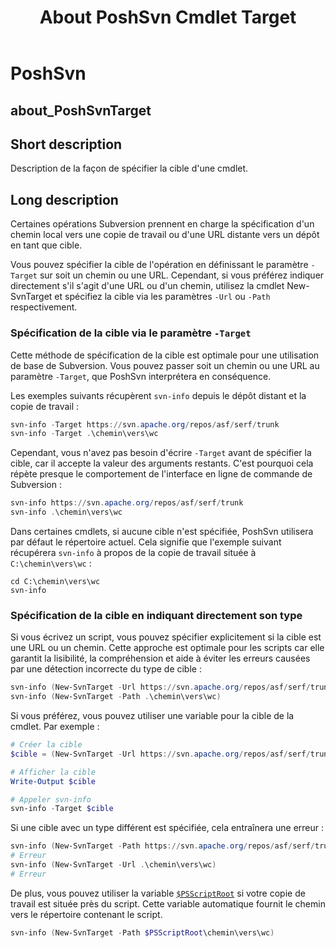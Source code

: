 ﻿---
description: Describes how to specify cmdlet target.
Locale: en-US
online version: https://www.poshsvn.com/docs/about_PoshSvnTarget/
schema: 2.0.0
title: About PoshSvn Cmdlet Target
---

# PoshSvn
## about_PoshSvnTarget

## Short description

Description de la façon de spécifier la cible d'une cmdlet.

## Long description

Certaines opérations Subversion prennent en charge la spécification d'un chemin local vers une copie de travail ou d'une URL distante vers un dépôt en tant que cible.

Vous pouvez spécifier la cible de l'opération en définissant le paramètre `-Target` sur soit un chemin ou une URL. Cependant, si vous préférez indiquer directement s'il s'agit d'une URL ou d'un chemin, utilisez la cmdlet New-SvnTarget et spécifiez la cible via les paramètres `-Url` ou `-Path` respectivement.

### Spécification de la cible via le paramètre `-Target`

Cette méthode de spécification de la cible est optimale pour une utilisation de base de Subversion. Vous pouvez passer soit un chemin ou une URL au paramètre `-Target`, que PoshSvn interprétera en conséquence.

Les exemples suivants récupèrent `svn-info` depuis le dépôt distant et la copie de travail :

```powershell
svn-info -Target https://svn.apache.org/repos/asf/serf/trunk
svn-info -Target .\chemin\vers\wc
```

Cependant, vous n'avez pas besoin d'écrire `-Target` avant de spécifier la cible, car il accepte la valeur des arguments restants. C'est pourquoi cela répète presque le comportement de l'interface en ligne de commande de Subversion :

```powershell
svn-info https://svn.apache.org/repos/asf/serf/trunk
svn-info .\chemin\vers\wc
```

Dans certaines cmdlets, si aucune cible n'est spécifiée, PoshSvn utilisera par défaut le répertoire actuel. Cela signifie que l'exemple suivant récupérera `svn-info` à propos de la copie de travail située à `C:\chemin\vers\wc` :

```
cd C:\chemin\vers\wc
svn-info
```

### Spécification de la cible en indiquant directement son type

Si vous écrivez un script, vous pouvez spécifier explicitement si la cible est une URL ou un chemin. Cette approche est optimale pour les scripts car elle garantit la lisibilité, la compréhension et aide à éviter les erreurs causées par une détection incorrecte du type de cible :

```powershell
svn-info (New-SvnTarget -Url https://svn.apache.org/repos/asf/serf/trunk)
svn-info (New-SvnTarget -Path .\chemin\vers\wc)
```

Si vous préférez, vous pouvez utiliser une variable pour la cible de la cmdlet. Par exemple :

```powershell
# Créer la cible
$cible = (New-SvnTarget -Url https://svn.apache.org/repos/asf/serf/trunk)

# Afficher la cible
Write-Output $cible

# Appeler svn-info
svn-info -Target $cible
```

Si une cible avec un type différent est spécifiée, cela entraînera une erreur :

```powershell
svn-info (New-SvnTarget -Path https://svn.apache.org/repos/asf/serf/trunk)
# Erreur
svn-info (New-SvnTarget -Url .\chemin\vers\wc)
# Erreur
```

De plus, vous pouvez utiliser la variable [`$PSScriptRoot`](https://learn.microsoft.com/en-us/powershell/module/microsoft.powershell.core/about/about_automatic_variables?view=powershell-7.4#psscriptroot) si votre copie de travail est située près du script. Cette variable automatique fournit le chemin vers le répertoire contenant le script.

```powershell
svn-info (New-SvnTarget -Path $PSScriptRoot\chemin\vers\wc)
```
